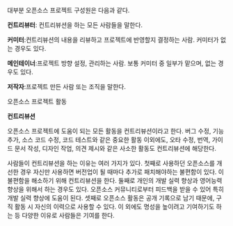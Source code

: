 대부분 오픈소스 프로젝트 구성원은 다음과 같다.

**컨트리뷰터**: 컨트리뷰션을 하는 모든 사람들을 말한다.

**커미터**:컨트리뷰션의 내용을 리뷰하고 프로젝트에 반영할지 결정하는 사람. 커미터가 없는 경우도 있다.

**메인테이너**:프로젝트 방향 설정, 관리하는 사람. 보통 커미터 중 일부가 맡으며, 없는 경우도 있다.

**저작자**:프로젝트 만든 사람 또는 조직을 말한다.



오픈소스 프로젝트 활동

**컨트리뷰션**

오픈소스 프로젝트에 도움이 되는 모든 활동을 컨트리뷰션이라고 한다. 버그 수정, 기능 추가, 소스 코드 수정, 코드 테스트와 같은 중요한 활동 이외에도, 오타 수정, 번역, 가이드 문서 작성, 디자인 작업, 의견 제시와 같은 사소한 활동도 컨트리뷰션에 해당한다.

사람들이 컨트리뷰션을 하는 이유는 여러 가지가 있다. 첫째로 사용하던 오픈소스를 개선한 경우 자신만 사용하면 버전업이 될 때마다 추가로 패치해야하는 불편함이 있다. 이 불편함을 해소하기 위해 컨트리뷰션을 한다. 둘째로 개인의 개발 실력 향상과 영어능력 향상을 위해서 하는 경우도 있다. 오픈소스 커뮤니티로부터 피드백을 받을 수 있어 특히 개발 실력 향상에 도움이 된다. 셋째로 오픈소스 활동은 공개 기록으로 남기 때문에, 구직 활동 시 자신의 이력으로 사용할 수 있다. 이 외에도 명성을 높이려고 기여하기도 하는 등 다양한 이유로 사람들은 기여를 한다.



